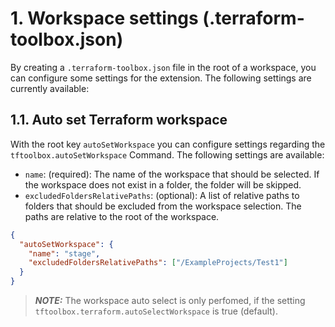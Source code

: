 # 1. Workspace settings (.terraform-toolbox.json)

By creating a `.terraform-toolbox.json` file in the root of a workspace, you can configure some settings for the extension. The following settings are currently available:

## 1.1. Auto set Terraform workspace

With the root key `autoSetWorkspace` you can configure settings regarding the `tftoolbox.autoSetWorkspace` Command. The following settings are available:

- `name`: (required): The name of the workspace that should be selected. If the workspace does not exist in a folder, the folder will be skipped.
- `excludedFoldersRelativePaths`: (optional): A list of relative paths to folders that should be excluded from the workspace selection. The paths are relative to the root of the workspace.

```json
{
  "autoSetWorkspace": {
    "name": "stage",
    "excludedFoldersRelativePaths": ["/ExampleProjects/Test1"]
  }
}
```

> **_NOTE:_** The workspace auto select is only perfomed, if the setting `tftoolbox.terraform.autoSelectWorkspace` is true (default).
